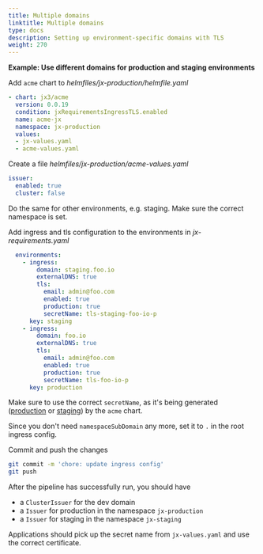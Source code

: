 ```yaml
---
title: Multiple domains
linktitle: Multiple domains
type: docs
description: Setting up environment-specific domains with TLS 
weight: 270
---
```


**Example: Use different domains for production and staging environments**

Add `acme` chart to _helmfiles/jx-production/helmfile.yaml_

```yaml
- chart: jx3/acme
  version: 0.0.19
  condition: jxRequirementsIngressTLS.enabled
  name: acme-jx
  namespace: jx-production
  values:
  - jx-values.yaml
  - acme-values.yaml
```

Create a file _helmfiles/jx-production/acme-values.yaml_

```yaml
issuer:
  enabled: true
  cluster: false
```

Do the same for other environments, e.g. staging. Make sure the correct namespace is set.

Add ingress and tls configuration to the environments in _jx-requirements.yaml_

```yaml
  environments:
    - ingress:
        domain: staging.foo.io
        externalDNS: true
        tls:
          email: admin@foo.com
          enabled: true
          production: true
          secretName: tls-staging-foo-io-p
      key: staging
    - ingress:
        domain: foo.io
        externalDNS: true
        tls:
          email: admin@foo.com
          enabled: true
          production: true
          secretName: tls-foo-io-p
      key: production
```

Make sure to use the correct `secretName`, as it's being generated ([production](https://github.com/jenkins-x/acme/blob/00eab12ab28eb726544885cd471f10b99d420198/charts/acme/templates/cert-manager-prod-certificate.yaml#L10) or [staging](https://github.com/jenkins-x/acme/blob/00eab12ab28eb726544885cd471f10b99d420198/charts/acme/templates/cert-manager-staging-certificate.yaml#L10)) by the `acme` chart.

Since you don't need `namespaceSubDomain` any more, set it to `.` in the root ingress config.

Commit and push the changes

```bash
git commit -m 'chore: update ingress config'
git push
```

After the pipeline has successfully run, you should have

- a `ClusterIssuer` for the dev domain
- a `Issuer` for production in the namespace `jx-production`
- a `Issuer` for staging in the namespace `jx-staging`

Applications should pick up the secret name from `jx-values.yaml` and use the correct certificate.

